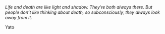 <i>Life and death are like light and shadow. They’re both always there. But people don’t like thinking about death, so subconsciously, they always look away from it.</i>

Yato